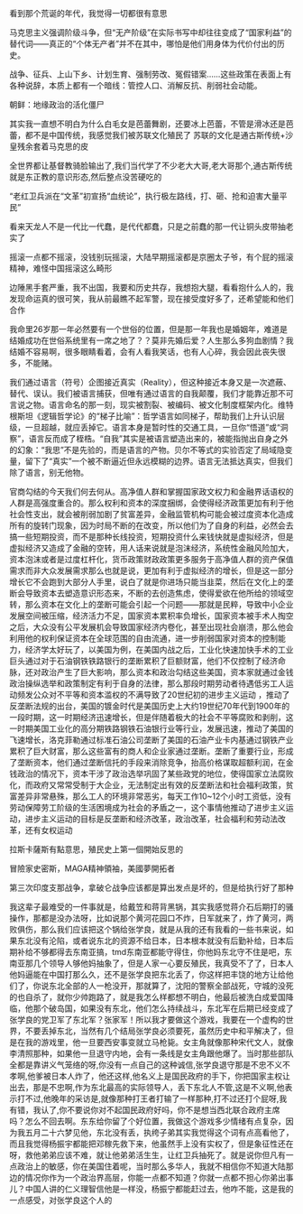 看到那个荒诞的年代，我觉得一切都很有意思

马克思主义强调阶级斗争，但“无产阶级”在实际书写中却往往变成了“国家利益”的替代词——真正的“个体无产者”并不在其中，哪怕是他们用身体为代价付出的历史。

战争、征兵、上山下乡、计划生育、强制劳改、冤假错案……这些政策在表面上有各种说辞，本质上都有一个暗线：管控人口、消解反抗、削弱社会动能。

 朝鲜：地缘政治的活化僵尸

 其实我一直想不明白为什么白毛女是芭蕾舞剧，还要冰上芭蕾，不管是滑冰还是芭蕾，都不是中国传统，我感觉我们被苏联文化殖民了
苏联的文化是通古斯传统+沙皇残余套着马克思的皮

全世界都让基督教骑脸输出了,我们当代学了不少老大大哥,老大哥那个,通古斯传统就是东正教的意识形态,然后整点没苦硬吃的

“老红卫兵派在“文革”初宣扬“血统论”，执行极左路线，打、砸、抢和迫害大量平民”

看来天龙人不是一代比一代蠢，是代代都蠢，只是之前蠢的那一代让铜头皮带抽老实了

摇滚一点都不摇滚，没钱别玩摇滚，大陆早期摇滚都是京圈太子爷，有个屁的摇滚精神，难怪中国摇滚这么畸形

边陲黑手套严重，我不出国，我要和历史共存，我想抱大腿，看看抱什么人的，我发现命运真的很可笑，我从前最瞧不起军警，现在接受度好多了，还希望能和他们合作

我命里26岁那一年必然要有一个世俗的位置，但是那一年我也是婚姻年，难道是结婚成功在世俗系统里有一席之地了？？莫非先婚后爱？人生那么多狗血剧情？我结婚不容易啊，很多眼睛看着，会有人看我笑话，也有人心碎，我会因此丧失很多，不能赌。

我们通过语言（符号）企图接近真实（Reality），但这种接近本身又是一次遮蔽、替代、误认。我们被语言捕获，但唯有通过语言的自我颠覆，我们才能靠近那不可言说之物。语言命名的那一刻，现实被割裂、被编码、被文化制度框架内化。维特根斯坦《逻辑哲学论》的“梯子比喻”：哲学语言如同梯子，帮助我们上升认识层级，一旦超越，就应丢掉它。语言本身是暂时性的交通工具，一旦你“悟道”或“洞察”，语言反而成了桎梏。“自我”其实是被语言塑造出来的，被能指抛出自身之外的幻象：“我思”不是先验的，而是语言的产物。贝尔不等式的实验否定了局域隐变量，留下了“真实”一个被不断逼近但永远模糊的边界。语言无法抵达真实，但我们除了语言，别无他物。

官商勾结的今天我们何去何从。高净值人群和掌握国家政文权力和金融界话语权的人群是高强度重合的。那么权利和资本的深度捆绑，会使得经济政策更加有利于他社会性支出，就会被削弱加剧了贫富差异，金融监管机构可能会被过度资本化造成所有的旋转门现象，因为时局不断的在改变，所以他们为了自身的利益，必然会去搞一些短期投资，而不是那种长线投资，短期投资什么来钱快就是虚拟经济，但是虚拟经济又造成了金融的空转，用人话来说就是泡沫经济，系统性金融风险加大，资本泡沫或者是过度杠杆化，货币政策财政政策更多服务于高净值人群的资产保值需求而非大众发展需求那么也就是说，更加有利于虚拟经济的增长，但是这一部分增长它不会跑到大部分人手里，说白了就是你进场只能当韭菜，然后在文化上的垄断会导致资本去塑造意识形态来，不断的去创造焦虑，使得爱欲在他所给的领域空转，那么资本在文化上的垄断可能会引起一个问题——那就是民粹，导致中小企业发展空间被压缩，经济活力不足，国家资本累积率负增长，国家资本被手术人掏空之后，大众没有公平发展机会导致国家经济内卷化，甚至出现社会崩溃，那么他会利用他的权利保证资本在全球范围的自由流通，进一步削弱国家对资本的控制能力，经济学太好玩了，以美国为例，在美国内战之后，工业化快速加快手术的工业巨头通过对于石油钢铁铁路银行的垄断累积了巨额财富，他们不仅控制了经济命脉，还对政治产生了巨大影响，那么资本和政治勾结这些美国，资本家就通过金钱政治操纵选举和政策制定有利于自身的法律，那么那段时期劳动者待遇低劣工人运动频发公众对不平等和资本滥权的不满导致了20世纪初的进步主义运动 ，推动了反垄断法规的出台，美国的镀金时代是美国历史上大约19世纪70年代到1900年的一段时期，这一时期经济迅速增长，但是伴随着极大的社会不平等腐败和剥削，这一时期美国工业化的高分期铁路钢铁石油银行业等行业，发展迅速，推动了美国的飞速增长，洛克菲勒通过标准石油公司垄断了美国的石油产业卡内基通过钢铁产业累积了巨大财富，那么这些富有的商人和企业家通过垄断。垄断了重要行业，形成了垄断资本，他们通过垄断信托的手段来消除竞争，抬高价格谋取超额利润，在金钱政治的情况下，资本干涉了政治选举巩固了某些政党的地位，使得国家立法腐败化，而政府又常常受制于大企业，无法制定出有效的反垄断法和社会福利政策，贫富差异非常悬殊，那么工人的环境非常恶劣，每天工作10~12个小时工资低，没有劳动保障劳工阶级的生活困境成为社会的矛盾之一，这个事情他推动了进步主义运动，进步主义运动的目标是反垄断和经济改革，政治改革，社会福利和劳动法改革，还有女权运动

拉斯卡薩斯有點意思，殖民史上第一個開始反思的

冒險家史密斯，MAGA精神領袖，美國夢開拓者

第三次印度支那战争，拿破仑战争应该都是算出发点是坏的，但是给执行好了那种

我这辈子最难受的一件事就是，给戴笠和蒋背黑锅，其实我感觉蒋介石后期打的骚操作，那都是没办法呀，比如说那个黄河花园口不炸，日军就来了，炸了黄河，两败俱伤，那么我们应该把这个锅给张学良，就是从我的还有我看的一些书来说，如果东北没有沦陷，或者说东北的资源不给日本，日本根本就没有后勤补给，日本后期补给不够都得去东南亚搞，tmd东南亚都能守得住，你他妈东北守不住是吧，东南亚那几个领导人够他妈抽象了，但是人家一心要反殖民，我真受不了了，日本人他妈逼能在中国打那么久，还不是张学良把东北丢了，你这样把丰饶的地方让给他们了，你说东北全部的人一枪没开，那就算了，沈阳的警察全部战死，守城的没死的也自杀了，就你少帅跑路了，就是我怎么样都想不明白，他最后被洗白成爱国降临，他那个破岛国，如果没有东北，他们怎么持续战斗，东北军在后期已经变成了张学良的党卫军了东北军？张家军！所以我才要做这个游戏，我要在一个虚构的世界，不要丢掉东北，当然有几个结局张学良必须要死，虽然历史中和平解决了，但是在我的游戏里，他一旦要西安事变就立马枪毙。女主角就像那种宋代文人，就像李清照那种，如果他一旦退守内地，会有一条线是女主角跟他爆了。当时那些部队全都是靠讲义气笼络的呀,你没有一点自己的这种诚信,张学良退守那是不忠不义不孝啊,他爹被日本人炸了，他还这样,他名义上是国民政府的手下，你把国家主权让出去，那是不忠啊,作为东北最高的实际领导人，丢下东北人不管,这是不义啊,他表示打不过,他晚年的采访是,就像那种打王者打输了一样那种,打不过还打个屁呀,我有错，我认了,你不要说你对不起国民政府好吗，你不是想当西北联合政府主席吗？怎么不回去啊。东东给你留了个好位置，我做这个游戏多少情绪有点复杂，因为我五月二十六梦见他，东北没有丢，执绔子弟其实我觉得这个词有点高看他了，而且我觉得杨振宇都能把邓稼先救下来，他虽然手上没有实权了，但是象征性还在呀，救他弟弟应该不难，就让他弟弟活生生，让红卫兵抽死了。就是说你但凡有一点政治上的敏感，你在美国住着呢，当时那么多华人，我就不相信你不知道大陆那边的情况你作为一个政治界高层，你能一点都不知道？你就一点都不担心你弟出事儿？中国人讲的仁义理智信他是一样没，杨振宁都能赶过去，他咋不能，这是我的一点感受，对张学良这个人的